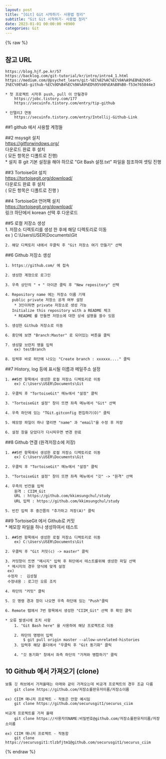 ```yaml
---  
layout: post  
title: "[Git] Git 시작하기- 사용법 정리"  
subtitle: "Git Git 시작하기- 사용법 정리"  
date: 2023-01-01 00:00:00 +0900  
categories: Git  
---  
```

{% raw %}  
## 참고 URL  
	https://blog.hjf.pe.kr/57  
	https://backlog.com/git-tutorial/kr/intro/intro4_1.html  
	https://medium.com/@psychet_learn/git-%EC%82%AC%EC%9A%A9%EB%B2%95-3%EC%9E%A5-github-%EC%9D%B4%EC%9A%A9%ED%95%98%EA%B8%B0-f53e765844e3  
  
	* 첫 프로젝트 시작후 push, pull 이 안될경우  
		https://jobc.tistory.com/177  
		https://secuinfo.tistory.com/entry/tip-github  
  
	* 인텔리J 연동  
		https://secuinfo.tistory.com/entry/Intellij-Github-Link  
  
##1 github 에서 사용할 계정들  
  
##2 msysgit 설치  
	https://gitforwindows.org/  
	다운로드 완료 후 설치  
	( 모든 항목은 디폴트로 진행)  
	* 설치 후 git 기본 설정을 해야 하므로 "Git Bash 설정.txt" 파일을 참조하여 셋팅 진행  
  
##3 TortoiseGit 설치  
	https://tortoisegit.org/download/  
	다운로드 완료 후 설치  
	( 모든 항목은 디폴트로 진행 )  
  
##4 TortoiseGit 언어팩 설치  
	https://tortoisegit.org/download/  
	링크 하단에서 korean 선택 후 다운로드  
  
##5 로컬 저장소 생성  
	1. 저장소 디렉토리를 생성 한 후에 해당 디렉토리로 이동  
		ex )  C:\Users\USER\Documents\Git  
  
	2. 해당 디렉토리 내에서 우클릭 후 "Git 저장소 여기 만들기" 선택  
  
##6 Github 저장소 생성  
  
	1. https://github.com/ 에 접속  
  
	2. 생성한 계정으로 로그인  
  
	3. 우측 상단의 " + " 아이콘 클릭 후 "New repository" 선택  
  
	4. Repository name 에는 저장소 이름 기재  
	   public private 저장소 공개 여부 설정  
		* 3인이하면 private 저장소로 생성 가능  
	   Initialize this repository with a README 체크  
		* README 를 만들면 저장소에 대한 상세 설명을 쓸수 있음  
  
	5. 생성한 Github 저장소로 이동  
  
	6. 중단에 보면 "Branch:Master" 로 되어있는 버튼을 클릭  
  
	7. 생성할 브런치 명을 입력  
		ex) testBranch  
  
	8. 입력후 바로 하단에 나오는 "Create branch : xxxxxx...." 클릭  
  
##7 History, log 등에 표시될 이름과 메일주소 설정  
  
	1. ##5번 항목에서 생성한 로컬 저장소 디렉토리로 이동  
		ex) C:\Users\USER\Documents\Git  
  
	2. 우클릭 후 "TortoiseGit" 메뉴에서 "설정" 클릭  
  
	3. "TortoiseGit 설정" 창이 뜨면 좌측 메뉴에서 "Git" 선택  
  
	4. 우측 하단에 있는 "TGit.gitconfig 편집하기(O)" 클릭  
  
	5. 메모장 파일이 하나 열리면 "name" 과 "email"을 수정 후 저장  
  
	6. 설정 창을 닫았다가 다시띄우면 변경 완료  
  
##8 Github 연결 (원격저장소에 저장)  
  
	1. ##5번 항목에서 생성한 로컬 저장소 디렉토리로 이동  
		ex) C:\Users\USER\Documents\Git  
  
	2. 우클릭 후 "TortoiseGit" 메뉴에서 "설정" 클릭  
  
	3. "TortoiseGit 설정" 창이 뜨면 좌측 메뉴에서 "깃" -> "원격" 선택  
  
	4. 우측의 빈칸을 입력  
		원격 : CIIM_Git  
		URL : https://github.com/kkimsungchul/study  
		URL 입력 : https://github.com/kkimsungchul/study  
  
	5. 빈칸 입력 후 중간쯤의 "추가하고 저장(A)" 클릭  
  
##9 TortoiseGit 에서 Github로 커밋  
	* 메모장 파일을 하나 생성하여서 테스트  
  
	1. ##5번 항목에서 생성한 로컬 저장소 디렉토리로 이동  
		ex) C:\Users\USER\Documents\Git  
  
	2. 우클릭 후 "Git 커밋(c) -> master" 클릭  
  
	3. 커밋창이 뜨면 "메시지" 입력 후 하단에서 테스트를위해 생성한 파일 선택  
	 * 메시지의 경우 양식에 맞게 설정  
	 ex)  
	 수정자 :  김성철  
	 수정내용 : 로그인 오류 조치  
  
	4. 하단의 "커밋" 클릭  
  
	5. 깃 명령 경과 창이 나오면 우측 하단에 있는 "Push"클릭  
  
	6. Remote 탭에서 7번 항목에서 생성한 "CIIM_Git" 선택 후 확인 클릭  
  
	* 오류 발생시에 조치 사항  
		1. "Git Bash here" 을 사용하여 해당 프로젝트로 이동  
  
		2. 하단의 명령어 입력  
			$ git pull origin master --allow-unrelated-histories  
		3. 입력후 해당 폴더에서 "우클릭 후 "Git 동기화" 클릭  
  
		4. "깃 동기화" 창에서 좌측 하단의 "가져와 병합하기" 클릭  
  
## 10 Github 에서 가져오기 (clone)  
  
	보통 깃 허브에서 가져올때는 아래와 같이 가져오는데 비공개 프로젝트의 경우 조금 다름  
		git clone https://github.com/저장소를판유저이름/저장소이름  
  
	ex) CIIM 매니저 프로젝트 - 작동은 안함 예시임  
		git clone https://github.com/securusgit1/securus_ciim  
  
	비공개 프로젝트를 가져 올때  
		git clone https://사용자의NAME:비밀번호@github.com/저장소를판유저이름/저장소이름  
  
	ex) CIIM 매니저 프로젝트 - 작동함  
		git clone https://securusgit1:tlzbfjtm1@github.com/securusgit1/securus_ciim  
  
{% endraw %}